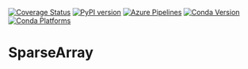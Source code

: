 [![Coverage Status](https://coveralls.io/repos/github/INGEOTEC/SparseArray/badge.svg?branch=master)](https://coveralls.io/github/INGEOTEC/SparseArray?branch=master)
[![PyPI version](https://badge.fury.io/py/sparsearray.svg)](https://badge.fury.io/py/sparsearray)
[![Azure Pipelines](https://dev.azure.com/conda-forge/feedstock-builds/_apis/build/status/sparsearray-feedstock?branchName=main)](https://dev.azure.com/conda-forge/feedstock-builds/_build/latest?definitionId=16155&branchName=main)
[![Conda Version](https://img.shields.io/conda/vn/conda-forge/sparsearray.svg)](https://anaconda.org/conda-forge/sparsearray)
[![Conda Platforms](https://img.shields.io/conda/pn/conda-forge/sparsearray.svg)](https://anaconda.org/conda-forge/sparsearray)


# SparseArray
